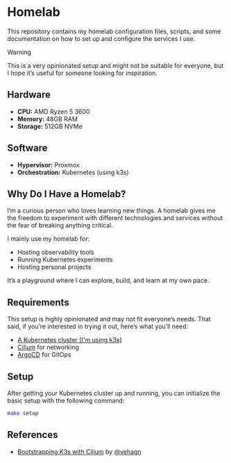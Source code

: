 # Homelab

This repository contains my homelab configuration files, scripts, and some documentation on how to set up and configure the services I use.

> [!WARNING]  
> This is a very opinionated setup and might not be suitable for everyone, but I hope it’s useful for someone looking for inspiration.

## Hardware

- **CPU:** AMD Ryzen 5 3600  
- **Memory:** 48GB RAM  
- **Storage:** 512GB NVMe  

## Software

- **Hypervisor:** Proxmox  
- **Orchestration:** Kubernetes (using k3s)  

## Why Do I Have a Homelab?

I’m a curious person who loves learning new things. A homelab gives me the freedom to experiment with different technologies and services without the fear of breaking anything critical.

I mainly use my homelab for:  
- Hosting observability tools  
- Running Kubernetes experiments  
- Hosting personal projects  

It’s a playground where I can explore, build, and learn at my own pace.

## Requirements

This setup is highly opinionated and may not fit everyone’s needs. That said, if you’re interested in trying it out, here’s what you’ll need:

- [A Kubernetes cluster (I'm using k3s)](https://k3s.io/)
- [Cilium](https://cilium.io/) for networking
- [ArgoCD](https://argo-cd.readthedocs.io/) for GitOps

## Setup

After getting your Kubernetes cluster up and running, you can initialize the basic setup with the following command:

```bash
make setup
```

## References
- [Bootstrapping K3s with Cilium](https://docs.cilium.io/en/v1.10/gettingstarted/k3s/#bootstrapping-k3s-with-cilium) by [@vehagn](https://github.com/vehagn)